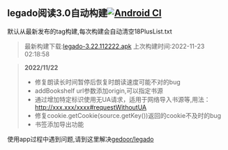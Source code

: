 ## legado阅读3.0自动构建[![Android CI](https://github.com/10bits/gedoor-Build/workflows/Android%20CI/badge.svg)](https://github.com/10bits/gedoor-Build/actions)

默认从最新发布的tag构建,每次构建会自动清空18PlusList.txt

> 最新构建下载:[legado-3.22.112222.apk](https://github.com/crby2333/gedoor-Build/releases/download/legado-3.22.112222/legado-3.22.112222.apk) 上次构建时间:2022-11-23 02:18:58
<!--start-->
> **2022/11/22**
> 
> * 修复朗读长时间暂停后恢复时朗读速度可能不对的bug
> * addBookshelf url参数添加origin,可以指定书源
> * 通过增加特定标识使用无UA请求，适用于网络导入书源等,用法：http://xxx.xxx/xxxx#requestWithoutUA
> * 修复cookie.getCookie(source.getKey())返回的cookie不及时的bug
> * 书签添加导出功能
<!--end-->
  
使用app过程中遇到问题,请到这里解决[gedoor/legado](https://github.com/gedoor/legado/issues)

